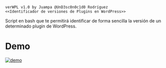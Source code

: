 ```
verWPL v1.0 by Juampa @UnD3sc0n0c1d0 Rodríguez
<<Identificador de versiones de Plugins en WordPress>>
```
Script en bash que te permitirá identificar de forma sencilla la versión de un determinado plugin de WordPress.

# Demo
[![demo](https://asciinema.org/a/240555.svg)](https://asciinema.org/a/240555?autoplay=1)
